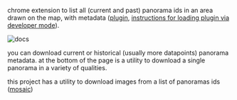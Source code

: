 chrome extension to list all (current and past) panorama ids in an area drawn on the map, with metadata ([plugin](https://github.com/twak/panoscraper/tree/master/plugin), [instructions for loading plugin via developer mode](https://developer.chrome.com/extensions/getstarted#unpacked)).

![docs](https://github.com/twak/panoscraper/blob/master/doc.png?raw=true)

you can download current or historical (usually more datapoints) panorama metadata. at the bottom of the page is a utility to download a single panorama in a variety of qualities. 

this project has a utility to download images from a list of panoramas ids ([mosaic](https://github.com/twak/panoscraper/tree/master/src/org/twak/mosaic))
